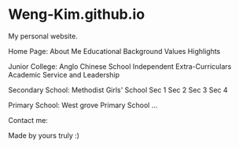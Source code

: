 # Weng-Kim.github.io
My personal website.

Home Page:
  About Me
  Educational Background
  Values
  Highlights

Junior College: Anglo Chinese School Independent
  Extra-Curriculars
  Academic
  Service and Leadership

Secondary School: Methodist Girls' School
  Sec 1
  Sec 2
  Sec 3
  Sec 4

Primary School: West grove Primary School
  ...

Contact me:

Made by yours truly :)
  

